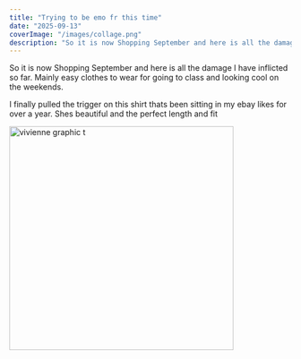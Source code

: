 ```yaml
---
title: "Trying to be emo fr this time"
date: "2025-09-13"
coverImage: "/images/collage.png"
description: "So it is now Shopping September and here is all the damage I have inflicted so far."
---
```

So it is now Shopping September and here is all the damage I have inflicted so far. Mainly easy clothes to wear for going to class and looking cool on the weekends.


I finally pulled the trigger on this shirt thats been sitting in my ebay likes for over a year. Shes beautiful and the perfect length and fit

<img src="/images/vivienne_shirt.webp" alt="vivienne graphic t" width="400" />
